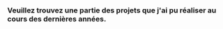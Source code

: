 ### Veuillez trouvez une partie des projets que j'ai pu réaliser au cours des dernières années. ###
